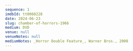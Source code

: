 ```yaml
---
sequence: 1
imdbId: tt0060228
date: 2024-06-23
slug: chamber-of-horrors-1966
medium: DVD
venue: null
venueNotes: null
mediumNotes: _Horror Double Feature_, Warner Bros., 2008
---
```


